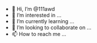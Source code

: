- 👋 Hi, I’m @111awd
- 👀 I’m interested in ...
- 🌱 I’m currently learning ...
- 💞️ I’m looking to collaborate on ...
- 📫 How to reach me ...

<!---
111awd/111awd is a ✨ special ✨ repository because its `README.md` (this file) appears on your GitHub profile.
You can click the Preview link to take a look at your changes.
--->
